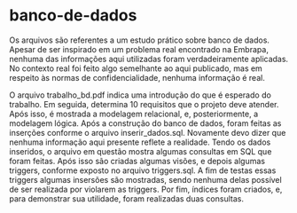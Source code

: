 # banco-de-dados

Os arquivos são referentes a um estudo prático sobre banco de dados. Apesar de ser inspirado em um problema real encontrado na Embrapa, nenhuma das informações aqui utilizadas foram verdadeiramente aplicadas. No contexto real foi feito algo semelhante ao aqui publicado, mas em respeito às normas de confidencialidade, nenhuma informação é real.

O arquivo trabalho_bd.pdf indica uma introdução do que é esperado do trabalho. Em seguida, determina 10 requisitos que o projeto deve atender. Após isso, é mostrada a modelagem relacional, e, posteriormente, a modelagem lógica. Após a construção do banco de dados, foram feitas as inserções conforme o arquivo inserir_dados.sql. Novamente devo dizer que nenhuma informação aqui presente reflete a realidade. Tendo os dados inseridos, o arquivo em questão mostra algumas consultas em SQL que foram feitas. Após isso são criadas algumas visões, e depois algumas triggers, conforme exposto no arquivo triggers.sql. A fim de testas essas triggers algumas insersões são mostradas, sendo  nenhuma delas possível de ser realizada por violarem as triggers. Por fim, índices foram criados, e, para demonstrar sua utilidade, foram realizadas duas consultas.
